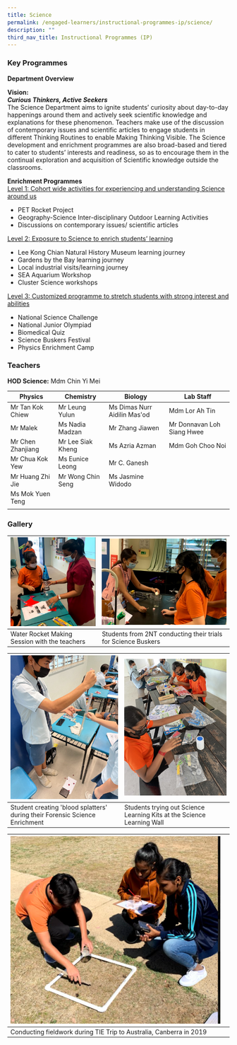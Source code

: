 ```yaml
---
title: Science
permalink: /engaged-learners/instructional-programmes-ip/science/
description: ""
third_nav_title: Instructional Programmes (IP)
---
```

### Key Programmes

**Department Overview** 

**Vision:** <br>
**_Curious Thinkers, Active Seekers_** <br>
The Science Department aims to ignite students’ curiosity about day-to-day happenings around them and actively seek scientific knowledge and explanations for these phenomenon. Teachers make use of the discussion of contemporary issues and scientific articles to engage students in different Thinking Routines to enable Making Thinking Visible. The Science development and enrichment programmes are also broad-based and tiered to cater to students’ interests and readiness, so as to encourage them in the continual exploration and acquisition of Scientific knowledge outside the classrooms.

**Enrichment Programmes** <br>
<u> Level 1: Cohort wide activities for experiencing and understanding Science around us </u>
* PET Rocket Project
* Geography-Science Inter-disciplinary Outdoor Learning Activities
* Discussions on contemporary issues/ scientific articles

<u> Level 2: Exposure to Science to enrich students’ learning </u>
* Lee Kong Chian Natural History Museum learning journey
* Gardens by the Bay learning journey
* Local industrial visits/learning journey
* SEA Aquarium Workshop
* Cluster Science workshops

<u> Level 3: Customized programme to stretch students with strong interest and abilities </u> 
* National Science Challenge
* National Junior Olympiad
* Biomedical Quiz
* Science Buskers Festival
* Physics Enrichment Camp

### Teachers

**HOD Science:** Mdm Chin Yi Mei

| Physics | Chemistry | Biology | Lab Staff |
|---|---|---|---|
| Mr Tan Kok Chiew | Mr Leung Yulun | Ms Dimas Nurr Aidilin Mas'od | Mdm Lor Ah Tin |
| Mr Malek | Ms Nadia Madzan | Mr Zhang Jiawen | Mr Donnavan Loh Siang Hwee |
| Mr Chen Zhanjiang | Mr Lee Siak Kheng | Ms Azria Azman | Mdm Goh Choo Noi |
| Mr Chua Kok Yew | Ms Eunice Leong | Mr C. Ganesh |  |
| Mr Huang Zhi Jie | Mr Wong Chin Seng  | Ms Jasmine Widodo  |  |
| Ms Mok Yuen Teng |  |  |  |
| | | |

### Gallery

| ![Science-1](/images/Science-1.png) | ![Science-2](/images/Science-2.png) | 
| -------- | -------- |
| Water Rocket Making Session with the teachers    | Students from 2NT conducting their trials for Science Buskers     |

| ![forensic-science](/images/IMG_7855.jpg) | ![Science Learning Kits](/images/IMG_8771.jpg) |
| -------- | -------- | 
| Student creating 'blood splatters' during their Forensic Science Enrichment     | Students trying out Science Learning Kits at the Science Learning Wall    |

|![TIE](/images/Science-5.png) | |
| -------- | -------- | 
| Conducting fieldwork during TIE Trip to Australia, Canberra in 2019     |    |


